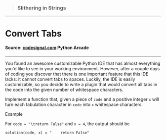 > ### Slithering in Strings

---

# Convert Tabs

#### Source: [codesignal.com](https://codesignal.com/) Python Arcade

---

You found an awesome customizable Python IDE that has almost everything you'd like to see in your working environment. However, after a couple days of coding you discover that there is one important feature that this IDE lacks: it cannot convert tabs to spaces. Luckily, the IDE is easily customizable, so you decide to write a plugin that would convert all tabs in the code into the given number of whitespace characters.

Implement a function that, given a piece of `code` and a positive integer `x` will turn each tabulation character in `code` into `x` whitespace characters.

Example

For `code = "\treturn False"` and `x = 4`, the output should be

`solution(code, x) = "    return False"
`
